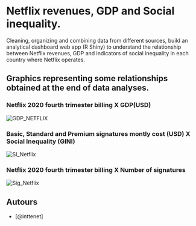# Netflix revenues, GDP and Social inequality.
Cleaning, organizing and combining data from different sources, build an analytical dashboard web app (R Shiny) to understand the relationship between Netflix revenues, GDP and indicators of social inequality in each country where Netflix operates.
## Graphics representing some relationships obtained at the end of data analyses.

### Netflix 2020 fourth trimester billing X GDP(USD)
![GDP_NETFLIX](https://user-images.githubusercontent.com/92886687/214081953-d6c7b691-e8e5-4c10-acd5-251b4349fd06.jpg)

### Basic, Standard and Premium signatures montly cost (USD) X Social Inequality (GINI)
![SI_Netflix](https://user-images.githubusercontent.com/92886687/214081957-c8ccfd45-8b13-4b4a-8cfe-6544890416a4.jpg)

### Netflix 2020 fourth trimester billing X Number of signatures
![Sig_Netflix](https://user-images.githubusercontent.com/92886687/214081961-d6586e64-4358-4282-b83c-6fe6ce20ba26.jpg)

## Autours
- [@inttenet]
